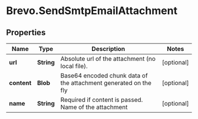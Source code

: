 # Brevo.SendSmtpEmailAttachment

## Properties
Name | Type | Description | Notes
------------ | ------------- | ------------- | -------------
**url** | **String** | Absolute url of the attachment (no local file). | [optional] 
**content** | **Blob** | Base64 encoded chunk data of the attachment generated on the fly | [optional] 
**name** | **String** | Required if content is passed. Name of the attachment | [optional] 


